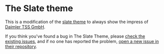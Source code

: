 # The Slate theme

This is a modification of the [slate theme](https://github.com/pages-themes/slate) to always show the impress of [Daimler TSS GmbH](https://www.daimler-tss.com/).

If you think you've found a bug in The Slate Theme, please [check the existing issues](https://github.com/pages-themes/slate/issues), and if no one has reported the problem, [open a new issue in their repository](https://github.com/pages-themes/slate/issues/new).
